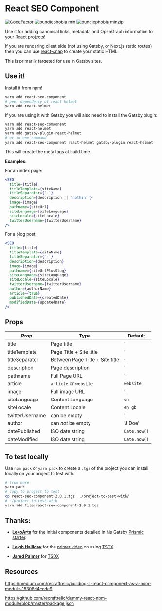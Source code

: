 # React SEO Component

[![CodeFactor](https://www.codefactor.io/repository/github/spences10/react-seo-component/badge)](https://www.codefactor.io/repository/github/spences10/react-seo-component)
![bundlephobia min](https://badgen.net/bundlephobia/min/react-seo-component)
![bundlephobia minzip](https://badgen.net/bundlephobia/minzip/react)

Use it for adding canonical links, metadata and OpenGraph information
to your React projects!

If you are rendering client side (not using Gatsby, or Next.js static
routes) then you can use [react-snap] to create your static HTML.

This is primarily targeted for use in Gatsby sites.

## Use it!

Install it from npm!

```bash
yarn add react-seo-component
# peer dependency of react helmet
yarn add react-helmet
```

If you are using it with Gatsby you will also need to install the
Gatsby plugin:

```bash
yarn add react-seo-component
yarn add react-helmet
yarn add gatsby-plugin-react-helmet
# or in one command
yarn add react-seo-component react-helmet gatsby-plugin-react-helmet
```

This will create the meta tags at build time.

**Examples:**

For an index page:

```jsx
<SEO
  title={title}
  titleTemplate={siteName}
  titleSeparator={`-`}
  description={description || 'nothin’'}
  image={image}
  pathname={siteUrl}
  siteLanguage={siteLanguage}
  siteLocale={siteLocale}
  twitterUsername={twitterUsername}
/>
```

For a blog post:

```jsx
<SEO
  title={title}
  titleTemplate={siteName}
  titleSeparator={`-`}
  description={description}
  image={image}
  pathname={siteUrlPlusSlug}
  siteLanguage={siteLanguage}
  siteLocale={siteLocale}
  twitterUsername={twitterUsername}
  author={authorName}
  article={true}
  publishedDate={createdDate}
  modifiedDate={updatedDate}
/>
```

## Props

| Prop            | Type                            | Default      |
| --------------- | ------------------------------- | ------------ |
| title           | Page title                      | ''           |
| titleTemplate   | Page Title + Site title         | ''           |
| titleSeparator  | Between Page Title + Site title | ·            |
| description     | Page description                | ''           |
| pathname        | Full Page URL                   | ''           |
| article         | `article` or `website`          | `website`    |
| image           | Full image URL                  | ''           |
| siteLanguage    | Content Language                | `en`         |
| siteLocale      | Content Locale                  | `en_gb`      |
| twitterUsername | can be empty                    | ''           |
| author          | can _not_ be empty              | 'J Doe'      |
| datePublished   | ISO date string                 | `Date.now()` |
| dateModified    | ISO date string                 | `Date.now()` |

## To test locally

Use `npm pack` or `yarn pack` to create a `.tgz` of the project you
can install locally on your project to test with.

```bash
# from here
yarn pack
# copy to project to test
cp react-seo-component-2.0.1.tgz ../project-to-test-with/
# ~/project-to-test-with
yarn add file:react-seo-component-2.0.1.tgz
```

## Thanks:

- **[LekoArts]** for the initial components detailed in his Gatsby
  [Prismic starter].

- **[Leigh Halliday]** for the [primer video] on using [TSDX]

- **[Jared Palmer]** for [TSDX]

## Resources

https://medium.com/recraftrelic/building-a-react-component-as-a-npm-module-18308d4ccde9

https://github.com/recraftrelic/dummy-react-npm-module/blob/master/package.json

<!-- Links -->

[lekoarts]: https://github.com/LekoArts
[prismic starter]: https://github.com/LekoArts/gatsby-starter-prismic
[jared palmer]: https://github.com/jaredpalmer
[leigh halliday]: https://github.com/leighhalliday
[tsdx]: https://github.com/jaredpalmer/tsdx
[primer video]: https://www.youtube.com/watch?v=V3XZYC8zmvo
[react-snap]: https://github.com/stereobooster/react-snap
